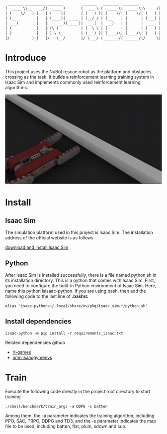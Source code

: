 ```
 _______ _________ _______         ______   _______  _______          
(  ____ \\__   __/(  ____ )       (  ___ \ (  ____ \(  ____ \|\     /|
| (    \/   ) (   | (    )|       | (   ) )| (    \/| (    \/| )   ( |
| (__       | |   | (____)| _____ | (__/ / | (__    | |      | (___) |
|  __)      | |   |     __)(_____)|  __ (  |  __)   | |      |  ___  |
| (         | |   | (\ (          | (  \ \ | (      | |      | (   ) |
| )         | |   | ) \ \__       | )___) )| (____/\| (____/\| )   ( |
|/          )_(   |/   \__/       |/ \___/ (_______/(_______/|/     \|
```

# Introduce

This project uses the NuBot rescue robot as the platform and obstacles crossing as the task. It builds a reinforcement learning training system in Isaac Sim and implements commonly used reinforcement learning algorithms.

![](docs/images/out.gif)

# Install

## Isaac Sim
The simulation platform used in this project is Isaac Sim. The installation address of the official website is as follows

[download and install Isaac Sim](https://docs.omniverse.nvidia.com/app_isaacsim/app_isaacsim/install_workstation.html)

## Python
After Isaac Sim is installed successfully, there is a file named python.sh in its installation directory. This is a python that comes with Isaac Sim. First, you need to configure the built-in Python environment of Isaac Sim. Here, name this python isisaac-python. If you are using bash, then add the following code to the last line of **.bashrc**

```shell
alias 'isaac-python=~/.local/share/ov/pkg/isaac_sim-*/python.sh'
```
## Install dependencies

```shell
isaac-python -m pip install -r requirements_isaac.txt
```
Related dependencies github
* [rl-games](https://github.com/Denys88/rl_games)
* [omniisaacgymenvs](https://github.com/NVIDIA-Omniverse/OmniIsaacGymEnvs)

# Train

Execute the following code directly in the project root directory to start training

```shell
./shell/benchmark/train_args -a DDPG -s batten
```
Among them, the -a parameter indicates the training algorithm, including PPO, SAC, TRPO, DDPG and TD3, and the -s parameter indicates the map file to be used, including batten, flat, plum, sdown and sup.
